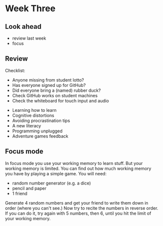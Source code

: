 # Week Three

## Look ahead

* review last week
* focus


## Review

Checklist:

- Anyone missing from student lotto?
- Has everyone signed up for GitHub?
- Did everyone bring a (named) rubber duck?
- Check GitHub works on student machines
- Check the whiteboard for touch input and audio

* Learning how to learn
* Cognitive distortions
* Avoiding procrastination tips
* A new literacy
* Programming unplugged
* Adventure games feedback

## Focus mode

In focus mode you use your working memory to learn stuff. But your working memory is limited. You can find out how much working memory you have by playing a simple game. You will need:

* random number generator (e.g. a dice)
* pencil and paper
* 1 friend

Generate 4 random numbers and get your friend to write them down in order (where you can't see.) Now try to recite the numbers in reverse order. If you can do it, try again with 5 numbers, then 6, until you hit the limit of your working memory.
